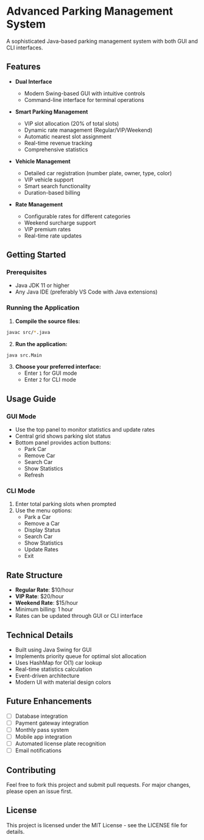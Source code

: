 # Advanced Parking Management System 

A sophisticated Java-based parking management system with both GUI and CLI interfaces.

## Features 

- **Dual Interface**
  - Modern Swing-based GUI with intuitive controls
  - Command-line interface for terminal operations

- **Smart Parking Management**
  - VIP slot allocation (20% of total slots)
  - Dynamic rate management (Regular/VIP/Weekend)
  - Automatic nearest slot assignment
  - Real-time revenue tracking
  - Comprehensive statistics

- **Vehicle Management**
  - Detailed car registration (number plate, owner, type, color)
  - VIP vehicle support
  - Smart search functionality
  - Duration-based billing

- **Rate Management**
  - Configurable rates for different categories
  - Weekend surcharge support
  - VIP premium rates
  - Real-time rate updates

## Getting Started 

### Prerequisites
- Java JDK 11 or higher
- Any Java IDE (preferably VS Code with Java extensions)

### Running the Application

1. **Compile the source files:**
```bash
javac src/*.java
```

2. **Run the application:**
```bash
java src.Main
```

3. **Choose your preferred interface:**
   - Enter `1` for GUI mode
   - Enter `2` for CLI mode

## Usage Guide 

### GUI Mode
- Use the top panel to monitor statistics and update rates
- Central grid shows parking slot status
- Bottom panel provides action buttons:
  -  Park Car
  -  Remove Car
  -  Search Car
  -  Show Statistics
  -  Refresh

### CLI Mode
1. Enter total parking slots when prompted
2. Use the menu options:
   - Park a Car
   - Remove a Car
   - Display Status
   - Search Car
   - Show Statistics
   - Update Rates
   - Exit

## Rate Structure 

- **Regular Rate**: $10/hour
- **VIP Rate**: $20/hour
- **Weekend Rate**: $15/hour
- Minimum billing: 1 hour
- Rates can be updated through GUI or CLI interface

## Technical Details 

- Built using Java Swing for GUI
- Implements priority queue for optimal slot allocation
- Uses HashMap for O(1) car lookup
- Real-time statistics calculation
- Event-driven architecture
- Modern UI with material design colors

## Future Enhancements 

- [ ] Database integration
- [ ] Payment gateway integration
- [ ] Monthly pass system
- [ ] Mobile app integration
- [ ] Automated license plate recognition
- [ ] Email notifications

## Contributing 

Feel free to fork this project and submit pull requests. For major changes, please open an issue first.

## License 

This project is licensed under the MIT License - see the LICENSE file for details.